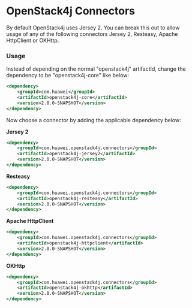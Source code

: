 OpenStack4j Connectors
======================

By default OpenStack4j uses Jersey 2.  You can break this out to allow usage of any of the following connectors Jersey 2, Resteasy, Apache HttpClient or OKHttp.

### Usage

Instead of depending on the normal "openstack4j" artifactId, change the dependency to be "openstack4j-core" like below:

```xml
<dependency>
    <groupId>com.huawei</groupId>
    <artifactId>openstack4j-core</artifactId>
    <version>2.0.0-SNAPSHOT</version>
</dependency>
```

Now choose a connector by adding the applicable dependency below:

**Jersey 2**
```xml
<dependency>
    <groupId>com.huawei.openstack4j.connectors</groupId>
    <artifactId>openstack4j-jersey2</artifactId>
    <version>2.0.0-SNAPSHOT</version>
</dependency>
```

**Resteasy**
```xml
<dependency>
    <groupId>com.huawei.openstack4j.connectors</groupId>
    <artifactId>openstack4j-resteasy</artifactId>
    <version>2.0.0-SNAPSHOT</version>
</dependency>
```

**Apache HttpClient**
```xml
<dependency>
    <groupId>com.huawei.openstack4j.connectors</groupId>
    <artifactId>openstack4j-httpclient</artifactId>
    <version>2.0.0-SNAPSHOT</version>
</dependency>
```

**OKHttp**
```xml
<dependency>
    <groupId>com.huawei.openstack4j.connectors</groupId>
    <artifactId>openstack4j-okhttp</artifactId>
    <version>2.0.0-SNAPSHOT</version>
</dependency>
```




